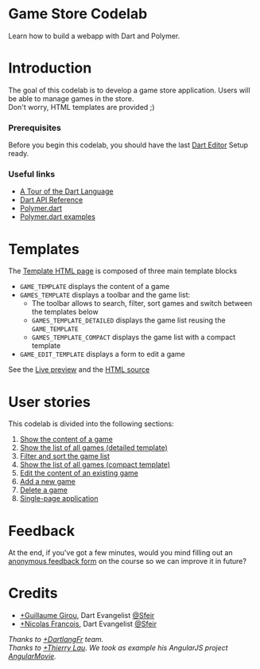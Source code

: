 Game Store Codelab
==================

Learn how to build a webapp with Dart and Polymer.  
<!--
TODO:
- Add wiki common references for images
- Tests all links
- Publish on gh-pages branches and add a link to the template
-->
# Introduction
The goal of this codelab is to develop a game store application. Users will be able to manage games in the store.  
Don't worry, HTML templates are provided ;)

### Prerequisites
Before you begin this codelab, you should have the last [Dart Editor][1] Setup ready.

### Useful links
- [A Tour of the Dart Language][2]
- [Dart API Reference][3]
- [Polymer.dart][4]
- [Polymer.dart examples][5]

# Templates
The [Template HTML page][6] is composed of three main template blocks

- `GAME_TEMPLATE` displays the content of a game
- `GAMES_TEMPLATE` displays a toolbar and the game list:
  - The toolbar allows to search, filter, sort games and switch between the templates below
  - `GAMES_TEMPLATE_DETAILED` displays the game list reusing the `GAME_TEMPLATE`
  - `GAMES_TEMPLATE_COMPACT` displays the game list with a compact template
- `GAME_EDIT_TEMPLATE` displays a form to edit a game

See the [Live preview][6] and the [HTML source](../../blob/master/template/index.html)

# User stories
This codelab is divided into the following sections:

1. [Show the content of a game](user-story-1.md)
2. [Show the list of all games (detailed template)](user-story-2.md)
3. [Filter and sort the game list](user-story-3.md)
4. [Show the list of all games (compact template)](user-story-4.md)
5. [Edit the content of an existing game](user-story-5.md)
6. [Add a new game](user-story-6.md)
7. [Delete a game](user-story-7.md)
8. [Single-page application](user-story-8.md)

# Feedback
At the end, if you've got a few minutes, would you mind filling out an [anonymous feedback form][feedback] on the course so we can improve it in future?

# Credits

- [+Guillaume Girou](https://plus.google.com/+GuillaumeGirou), Dart Evangelist [@Sfeir](http://www.sfeir.com/)
- [+Nicolas François](https://plus.google.com/+NicolasFrancois), Dart Evangelist [@Sfeir](http://www.sfeir.com/)

_Thanks to [+DartlangFr](http://gplus.to/dartlangfr) team._  
_Thanks to [+Thierry Lau](https://plus.google.com/+ThierryLAU). We took as example his AngularJS project [AngularMovie](https://github.com/lauterry/angularmovie)._

  [1]: https://www.dartlang.org/
  [2]: https://www.dartlang.org/docs/dart-up-and-running/contents/ch02.html
  [3]: http://api.dartlang.org/docs/channels/stable/latest/
  [4]: https://www.dartlang.org/polymer-dart/
  [5]: https://github.com/sethladd/dart-polymer-dart-examples/tree/master/web
  [6]: http://dartlangfr.github.io/game-store-codelab/template/
  [feedback]: https://docs.google.com/forms/d/1gTHgo6LhNhhBMOkwaUEFZuvHQMdtnaklZbW8_4MCAcY/viewform?entry.1890092742=At%C2%A0dotJS+Workshop,+Nov.+30th,+2013&entry.1014593415=France&entry.475282761
